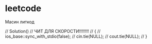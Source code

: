 # leetcode

Масин литкод

// Solution() // ЧИТ ДЛЯ СКОРОСТИ!!!!!!!!
//     {
//         ios_base::sync_with_stdio(false);
//         cin.tie(NULL);
//         cout.tie(NULL);
//     } 